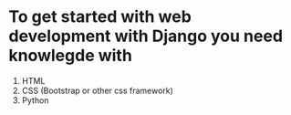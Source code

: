 # To get started with web development with Django you need knowlegde with

1. HTML
2. CSS (Bootstrap or other css framework)
3. Python